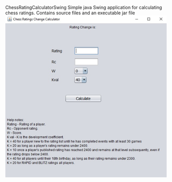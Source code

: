 ChessRatingCalculatorSwing
Simple java Swing application for calculating chess ratings. Contains source files and an executable jar file
![Rating Calculator](https://github.com/vladimirgligic/ChessRatingCalculatorSwing/blob/Pictures/ChessCalc.jpg?raw=true)

